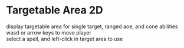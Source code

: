 # Targetable Area 2D  
display targetable area for single target, ranged aoe, and cone abilities  
wasd or arrow keys to move player  
select a spell, and left-click in target area to use  


